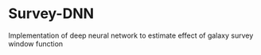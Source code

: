 # Survey-DNN
Implementation of deep neural network to estimate effect of galaxy survey window function
